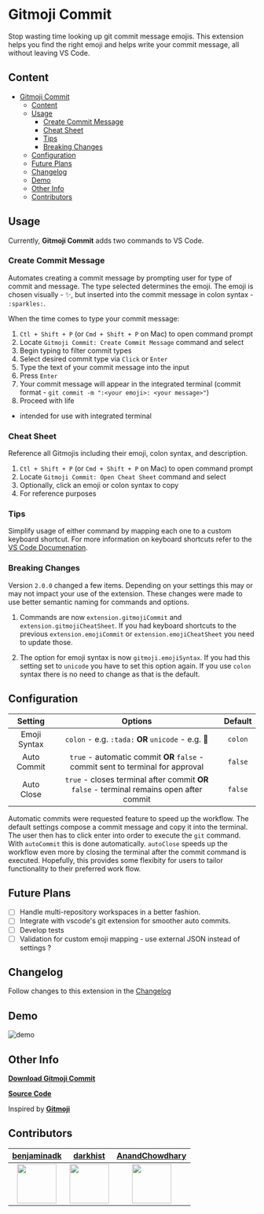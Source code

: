 # Gitmoji Commit

Stop wasting time looking up git commit message emojis. This extension helps you find the right emoji and helps write your commit message, all without leaving VS Code.

## Content

- [Gitmoji Commit](#gitmoji-commit)
  - [Content](#content)
  - [Usage](#usage)
    - [Create Commit Message](#create-commit-message)
    - [Cheat Sheet](#cheat-sheet)
    - [Tips](#tips)
    - [Breaking Changes](#breaking-changes)
  - [Configuration](#configuration)
  - [Future Plans](#future-plans)
  - [Changelog](#changelog)
  - [Demo](#demo)
  - [Other Info](#other-info)
  - [Contributors](#contributors)

## Usage

Currently, **Gitmoji Commit** adds two commands to VS Code.

### Create Commit Message

Automates creating a commit message by prompting user for type of commit and message. The type selected determines the emoji. The emoji is chosen visually - ✨, but inserted into the commit message in colon syntax - `:sparkles:`.

When the time comes to type your commit message:

1. `Ctl + Shift + P` (or `Cmd + Shift + P` on Mac) to open command prompt
2. Locate `Gitmoji Commit: Create Commit Message` command and select
3. Begin typing to filter commit types
4. Select desired commit type via `Click` or `Enter`
5. Type the text of your commit message into the input
6. Press `Enter`
7. Your commit message will appear in the integrated terminal (commit format - `git commit -m ":<your emoji>: <your message>"`)
8. Proceed with life

- intended for use with integrated terminal

### Cheat Sheet

Reference all Gitmojis including their emoji, colon syntax, and description.

1. `Ctl + Shift + P` (or `Cmd + Shift + P` on Mac) to open command prompt
2. Locate `Gitmoji Commit: Open Cheat Sheet` command and select
3. Optionally, click an emoji or colon syntax to copy
4. For reference purposes

### Tips

Simplify usage of either command by mapping each one to a custom keyboard shortcut. For more information on keyboard shortcuts refer to the [VS Code Documenation](https://code.visualstudio.com/docs/getstarted/keybindings#_keyboard-shortcuts-editor).

### Breaking Changes

Version `2.0.0` changed a few items. Depending on your settings this may or may not impact your use of the extension. These changes were made to use better semantic naming for commands and options.

1. Commands are now `extension.gitmojiCommit` and `extension.gitmojiCheatSheet`. If you had keyboard shortcuts to the previous `extension.emojiCommit` or `extension.emojiCheatSheet` you need to update those.

2. The option for emoji syntax is now `gitmoji.emojiSyntax`. If you had this setting set to `unicode` you have to set this option again. If you use `colon` syntax there is no need to change as that is the default.

## Configuration

|   Setting    |                                          Options                                          | Default |
| :----------: | :---------------------------------------------------------------------------------------: | :-----: |
| Emoji Syntax |                    `colon` - e.g. `:tada:` **OR** `unicode` - e.g. 🎉                     | `colon` |
| Auto Commit  |      `true` - automatic commit **OR** `false` - commit sent to terminal for approval      | `false` |
|  Auto Close  | `true` - closes terminal after commit **OR** `false` - terminal remains open after commit | `false` |

Automatic commits were requested feature to speed up the workflow. The default settings compose a commit message and copy it into the terminal. The user then has to click enter into order to execute the `git` command. With `autoCommit` this is done automatically. `autoClose` speeds up the workflow even more by closing the terminal after the commit command is executed. Hopefully, this provides some flexibity for users to tailor functionality to their preferred work flow.

## Future Plans

- [ ] Handle multi-repository workspaces in a better fashion.
- [ ] Integrate with vscode's git extension for smoother auto commits.
- [ ] Develop tests
- [ ] Validation for custom emoji mapping - use external JSON instead of settings ?

## Changelog

Follow changes to this extension in the [Changelog](https://github.com/benjaminadk/emojigit/blob/master/CHANGELOG.md)

## Demo

![demo](https://res.cloudinary.com/benjaminadk/image/upload/v1546353734/portfolio/gitmoji-3.gif)

## Other Info

[**Download Gitmoji Commit**](https://marketplace.visualstudio.com/items?itemName=benjaminadk.emojis4git)

[**Source Code**](https://github.com/benjaminadk/emojigit)

Inspired by [**Gitmoji**](https://gitmoji.carloscuesta.me/)

## Contributors

|                                [**benjaminadk**](https://github.com/benjaminadk)                                |                                 [**darkhist**](https://github.com/darkhist)                                  |                              [**AnandChowdhary**](https://github.com/AnandChowdhary)                              |
| :-------------------------------------------------------------------------------------------------------------: | :----------------------------------------------------------------------------------------------------------: | :---------------------------------------------------------------------------------------------------------------: |
| [<img src="https://avatars2.githubusercontent.com/u/28043421?s=80" width="80">](https://github.com/benjaminadk) | [<img src="https://avatars2.githubusercontent.com/u/11217831?s=80" width="80">](https://github.com/darkhist) | [<img src="https://avatars2.githubusercontent.com/u/2841780?s=80" width="80">](https://github.com/AnandChowdhary) |
